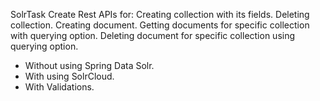 SolrTask
Create Rest APIs for:
  Creating collection with its fields.
  Deleting collection.
  Creating document.
  Getting documents for specific collection with querying option.
  Deleting document for specific collection using querying option.

* Without using Spring Data Solr.
* With using SolrCloud.
* With Validations.
